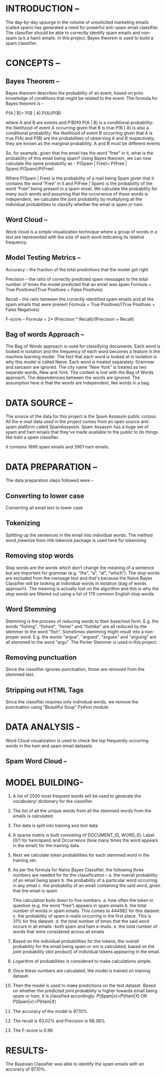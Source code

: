 # INTRODUCTION – 

The day-by-day upsurge in the volume of unsolicited marketing emails (called spam) has generated a need for powerful anti-spam email classifier. The classifier should be able to correctly identify spam emails and non-spam (a.k.a ham) emails. In this project, Bayes theorem is used to build a spam classifier. 


# CONCEPTS –
## Bayes Theorem – 
Bayes theorem describes the probability of an event, based on prior knowledge of conditions that might be related to the event.
The formula for Bayes theorem is - 

P(A | B)= P(B | A).P(A)/P(B)

where A and B are events and P(B)‡0
	P(A | B) is a conditional probability: the likelihood of event A occurring given that B  is true
	P(B | A) is also a conditional probability: the likelihood of event B  occurring given that A is true
	P(A) and P(B) are the probabilities of observing A and B respectively; they are known as the marginal probability.
	A and B must be different events

So, for example, given that the email has the word "free" in it, what is the probability of this email being spam? Using Bayes theorem, we can now calculate the same probability as -
P(Spam | Free)= P(Free | Spam).P(Spam)/P(Free)

Where P(Spam | Free) is the probability of a mail being Spam given that it contains the word “Free” in it and P(Free | Spam) is the probability of the word “Free” being present in a spam email. We calculate the probability for many such words and assuming that the occurrence of these words is independent, we calculate the joint probability by multiplying all the individual probabilities to classify whether the email is spam or ham.


## Word Cloud – 
Word cloud is a simple visualization technique where a group of words in a text are represented with the size of each word indicating its relative frequency.


## Model Testing Metrics – 

Accuracy –  the fraction of the total predictions that the model got right 

Precision – the ratio of correctly predicted spam messages to the total number of times the model predicted that an email was spam 
Formula = True Positives/(True Positives + False Positives)

Recall – the ratio between the correctly identified spam emails and all the spam emails that were present
Formula = True Positives/(True Positives + False Negatives)

F-score – Formula = 2* (Precision * Recall)/(Precision + Recall)


## Bag of words Approach – 

The Bag of Words approach is used for classifying documents. Each word is looked in isolation and the frequency of each word becomes a feature in the machine learning model. The fact that each word is looked at in isolation is why this model is called Naive. Each word is treated separately. Grammar and sarcasm are ignored. The city name “New York” is treated as two separate words, New and York. The context is lost with the Bag of Words approach. The dependencies between the words are ignored. The assumption here is that the words are independent, like words in a bag.


# DATA SOURCE – 

The source of the data for this project is the  Spam Assassin public corpus. All the e-mail data used in the project comes from an open source anti-spam platform called SpamAssassin. Spam Assassin has a huge set of spam and ham emails that they've made available to the public to do things like train a spam classifier.


It contains 1898 spam emails and 3901 ham emails. 


# DATA PREPARATION –

The data preparation steps followed were – 
## Converting to lower case
Converting all email text to lower case

## Tokenizing
Splitting up the sentences in the email into individual words. The method word_tokenize from nltk.tokenize package is used here for tokenizing

## Removing stop words
Stop words are the words which don’t change the meaning of a sentence but are important for grammar (e.g. “the”, “a”, “at”, “which”). The stop words are excluded from the message text and that's because the Naive Bayes Classifier will be looking at individual words in isolation (bag of words approach). The meaning is actually lost on the algorithm and this is why the stop words are filtered out using a list of 179 common English  stop words.

## Word Stemming
Stemming is the process of reducing words to their base/root form. E.g. the words "fishing", "fished", "fisher" and "fishlike" are all reduced by the stemmer to the word "fish". Sometimes stemming might result into a non-proper word. E.g. the words "argue", "argued", "argues" and "arguing" are all stemmed to the word "argu". The Porter Stemmer is used in this project.

## Removing punctuation
Since the classifier ignores punctuation, those are removed from the stemmed text.

## Stripping out HTML Tags
Since the classifier requires only individual words, we remove the punctuation using “Beautiful Soup” Python module.


# DATA ANALYSIS - 

Word Cloud visualization is used to check the top frequently occurring words in the ham and spam email datasets

## Spam Word Cloud – 

 



# MODEL BUILDING-

1.	A list of 2500 most frequent words will be used to generate the vocabulary/ dictionary for the classifier.

2.	The list of all the unique words from all the stemmed words from the emails is calculated.

3.	The data is split into training and test data

4.	A sparse matrix is built consisting of DOCUMENT_ID, WORD_ID, Label (0/1 for ham/spam) and Occurrence (how many times the word appears in the email) for the training data.

5.	Next we calculate token probabilities for each stemmed word in the training set. 

6.	As per the formula for Naïve Bayes Classifier, the following three numbers are needed for for the classification – 
	a.	the overall probability of an email being spam
	b.	the probability of a particular word occurring in any email
	c.	the probability of an email containing the said word, given that the email is spam

	This calculation boils down to five numbers.
	a.	how often the token in question (e.g. the word “free”) appears in spam emails
	b.	the total number of words in spam emails. This comes to 444982 for this dataset.
	c.	the probability of spam e-mails occurring in the first place. This is 31% for this dataset.
	d.	the total number of times that the said word occurs in all emails -both spam and ham e-mails.
	e.	the total number of words that were considered across all emails


7.	Based on the individual probabilities for the tokens, the overall probability for the email being spam or not is calculated, based on the joint probability (dot product) of individual tokens appearing in the email.

8.	Logarithm of probabilities is considered to make calculations simple.

9.	Once these numbers are calculated, the model is trained on training dataset.

10.	Then the model is used to make predictions on the test dataset. Based on whether the predicted joint probability is higher towards email being spam or ham, it is classified accordingly. 
𝑃(𝑆𝑝𝑎𝑚|𝑥)>𝑃(𝐻𝑎𝑚|𝑋) OR  𝑃(𝑆𝑝𝑎𝑚|𝑥)<𝑃(𝐻𝑎𝑚|𝑋)

11.	The accuracy of the model is 97.10%.

12.	The recall is 93.02% and Precision is 98.38%

13.	The F-score is 0.96 



# RESULTS- 

The Bayesian Classifier was able to identify the spam emails with an accuracy of 97.10%.


















